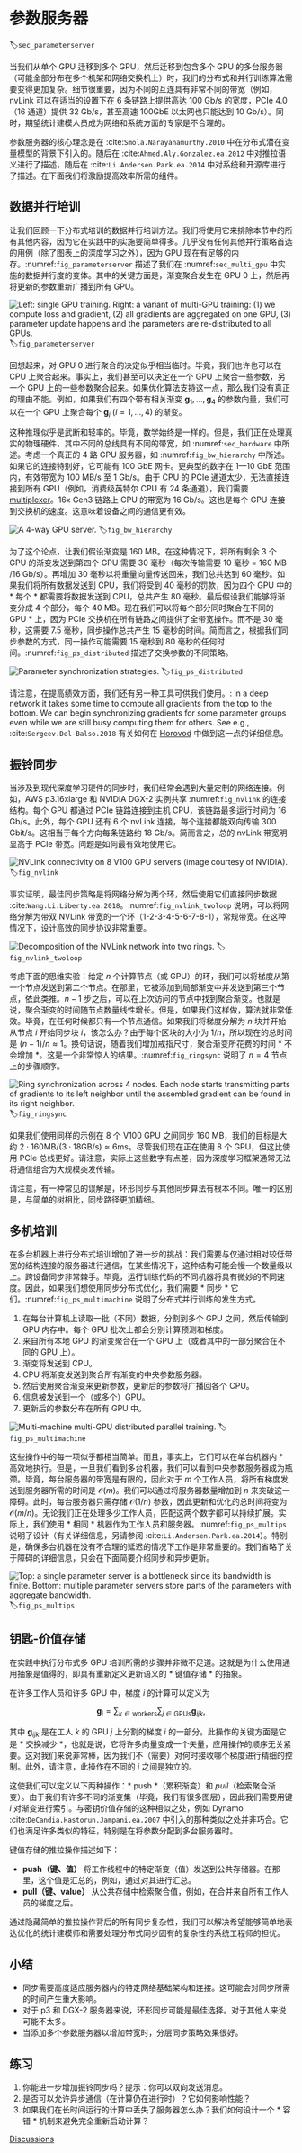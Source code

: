 # 参数服务器
:label:`sec_parameterserver`

当我们从单个 GPU 迁移到多个 GPU，然后迁移到包含多个 GPU 的多台服务器（可能全部分布在多个机架和网络交换机上）时，我们的分布式和并行训练算法需要变得更加复杂。细节很重要，因为不同的互连具有非常不同的带宽（例如，nvLink 可以在适当的设置下在 6 条链路上提供高达 100 Gb/s 的宽度，PCIe 4.0（16 通道）提供 32 Gb/s，甚至高速 100GbE 以太网也只能达到 10 Gb/s）。同时，期望统计建模人员成为网络和系统方面的专家是不合理的。 

参数服务器的核心理念是在 :cite:`Smola.Narayanamurthy.2010` 中在分布式潜在变量模型的背景下引入的。随后在 :cite:`Ahmed.Aly.Gonzalez.ea.2012` 中对推拉语义进行了描述，随后在 :cite:`Li.Andersen.Park.ea.2014` 中对系统和开源库进行了描述。在下面我们将激励提高效率所需的组件。 

## 数据并行培训

让我们回顾一下分布式培训的数据并行培训方法。我们将使用它来排除本节中的所有其他内容，因为它在实践中的实施要简单得多。几乎没有任何其他并行策略首选的用例（除了图表上的深度学习之外），因为 GPU 现在有足够的内存。:numref:`fig_parameterserver` 描述了我们在 :numref:`sec_multi_gpu` 中实施的数据并行度的变体。其中的关键方面是，渐变聚合发生在 GPU 0 上，然后再将更新的参数重新广播到所有 GPU。 

![Left: single GPU training. Right: a variant of multi-GPU training: (1) we compute loss and gradient, (2) all gradients are aggregated on one GPU, (3) parameter update happens and the parameters are re-distributed to all GPUs.](../img/ps.svg)
:label:`fig_parameterserver`

回想起来，对 GPU 0 进行聚合的决定似乎相当临时。毕竟，我们也许也可以在 CPU 上聚合起来。事实上，我们甚至可以决定在一个 GPU 上聚合一些参数，另一个 GPU 上的一些参数聚合起来。如果优化算法支持这一点，那么我们没有真正的理由不能。例如，如果我们有四个带有相关渐变 $\mathbf{g}_1, \ldots, \mathbf{g}_4$ 的参数向量，我们可以在一个 GPU 上聚合每个 $\mathbf{g}_i$ ($i = 1, \ldots, 4$) 的渐变。 

这种推理似乎是武断和轻率的。毕竟，数学始终是一样的。但是，我们正在处理真实的物理硬件，其中不同的总线具有不同的带宽，如 :numref:`sec_hardware` 中所述。考虑一个真正的 4 路 GPU 服务器，如 :numref:`fig_bw_hierarchy` 中所述。如果它的连接特别好，它可能有 100 GbE 网卡。更典型的数字在 1—10 GbE 范围内，有效带宽为 100 MB/s 至 1 Gb/s。由于 CPU 的 PCIe 通道太少，无法直接连接到所有 GPU（例如，消费级英特尔 CPU 有 24 条通道），我们需要 [multiplexer](https://www.broadcom.com/products/pcie-switches-bridges/pcie-switches)。16x Gen3 链路上 CPU 的带宽为 16 Gb/s。这也是每个 GPU 连接到交换机的速度。这意味着设备之间的通信更有效。 

![A 4-way GPU server.](../img/bw-hierarchy.svg)
:label:`fig_bw_hierarchy`

为了这个论点，让我们假设渐变是 160 MB。在这种情况下，将所有剩余 3 个 GPU 的渐变发送到第四个 GPU 需要 30 毫秒（每次传输需要 10 毫秒 = 160 MB /16 Gb/s）。再增加 30 毫秒以将重量向量传送回来，我们总共达到 60 毫秒。如果我们将所有数据发送到 CPU，我们将受到 40 毫秒的罚款，因为四个 GPU 中的 * 每个 * 都需要将数据发送到 CPU，总共产生 80 毫秒。最后假设我们能够将渐变分成 4 个部分，每个 40 MB。现在我们可以将每个部分同时聚合在不同的 GPU * 上，因为 PCIe 交换机在所有链路之间提供了全带宽操作。而不是 30 毫秒，这需要 7.5 毫秒，同步操作总共产生 15 毫秒的时间。简而言之，根据我们同步参数的方式，同一操作可能需要 15 毫秒到 80 毫秒的任何时间。:numref:`fig_ps_distributed` 描述了交换参数的不同策略。 

![Parameter synchronization strategies.](../img/ps-distributed.svg)
:label:`fig_ps_distributed`

请注意，在提高绩效方面，我们还有另一种工具可供我们使用。: in a deep network it takes some time to compute all gradients from the top to the bottom. We can begin synchronizing gradients for some parameter groups even while we are still busy computing them for others. See e.g., :cite:`Sergeev.Del-Balso.2018` 有关如何在 [Horovod](https://github.com/horovod/horovod) 中做到这一点的详细信息。 

## 振铃同步

当涉及到现代深度学习硬件的同步时，我们经常会遇到大量定制的网络连接。例如，AWS p3.16xlarge 和 NVIDIA DGX-2 实例共享 :numref:`fig_nvlink` 的连接结构。每个 GPU 都通过 PCIe 链路连接到主机 CPU，该链路最多运行时间为 16 Gb/s。此外，每个 GPU 还有 6 个 nvLink 连接，每个连接都能双向传输 300 Gbit/s。这相当于每个方向每条链路约 18 Gb/s。简而言之，总的 nvLink 带宽明显高于 PCIe 带宽。问题是如何最有效地使用它。 

![NVLink connectivity on 8  V100 GPU servers (image courtesy of NVIDIA).](../img/nvlink.svg)
:label:`fig_nvlink`

事实证明，最佳同步策略是将网络分解为两个环，然后使用它们直接同步数据 :cite:`Wang.Li.Liberty.ea.2018`。:numref:`fig_nvlink_twoloop` 说明，可以将网络分解为带双 NVLink 带宽的一个环（1-2-3-4-5-6-7-8-1），常规带宽。在这种情况下，设计高效的同步协议非常重要。 

![Decomposition of the NVLink network into two rings.](../img/nvlink-twoloop.svg)
:label:`fig_nvlink_twoloop`

考虑下面的思维实验：给定 $n$ 个计算节点（或 GPU）的环，我们可以将梯度从第一个节点发送到第二个节点。在那里，它被添加到局部渐变中并发送到第三个节点，依此类推。$n-1$ 步之后，可以在上次访问的节点中找到聚合渐变。也就是说，聚合渐变的时间随节点数量线性增长。但是，如果我们这样做，算法就非常低效。毕竟，在任何时候都只有一个节点通信。如果我们将梯度分解为 $n$ 块并开始从节点 $i$ 开始同步块 $i$，该怎么办？由于每个区块的大小为 $1/n$，所以现在的总时间是 $(n-1)/n \approx 1$。换句话说，随着我们增加戒指尺寸，聚合渐变所花费的时间 * 不会增加 *。这是一个非常惊人的结果。:numref:`fig_ringsync` 说明了 $n=4$ 节点上的步骤顺序。 

![Ring synchronization across 4 nodes. Each node starts transmitting parts of gradients to its left neighbor until the assembled gradient can be found in its right neighbor.](../img/ringsync.svg)
:label:`fig_ringsync`

如果我们使用同样的示例在 8 个 V100 GPU 之间同步 160 MB，我们的目标是大约 $2 \cdot 160 \mathrm{MB} / (3 \cdot 18 \mathrm{GB/s}) \approx 6 \mathrm{ms}$。尽管我们现在正在使用 8 个 GPU，但这比使用 PCIe 总线更好。请注意，实际上这些数字有点差，因为深度学习框架通常无法将通信组合为大规模突发传输。  

请注意，有一种常见的误解是，环形同步与其他同步算法有根本不同。唯一的区别是，与简单的树相比，同步路径更加精细。 

## 多机培训

在多台机器上进行分布式培训增加了进一步的挑战：我们需要与仅通过相对较低带宽的结构连接的服务器进行通信，在某些情况下，这种结构可能会慢一个数量级以上。跨设备同步非常棘手。毕竟，运行训练代码的不同机器将具有微妙的不同速度。因此，如果我们想使用同步分布式优化，我们需要 * 同步 * 它们。:numref:`fig_ps_multimachine` 说明了分布式并行训练的发生方式。 

1. 在每台计算机上读取一批（不同）数据，分割到多个 GPU 之间，然后传输到 GPU 内存中。每个 GPU 批次上都会分别计算预测和梯度。
2. 来自所有本地 GPU 的渐变聚合在一个 GPU 上（或者其中的一部分聚合在不同的 GPU 上）。
3. 渐变将发送到 CPU。
4. CPU 将渐变发送到聚合所有渐变的中央参数服务器。
5. 然后使用聚合渐变来更新参数，更新后的参数将广播回各个 CPU。
6. 信息被发送到一个（或多个）GPU。
7. 更新后的参数分布在所有 GPU 中。

![Multi-machine multi-GPU distributed parallel training.](../img/ps-multimachine.svg)
:label:`fig_ps_multimachine`

这些操作中的每一项似乎都相当简单。而且，事实上，它们可以在单台机器内 * 高效地执行。但是，一旦我们看到多台机器，我们可以看到中央参数服务器成为瓶颈。毕竟，每台服务器的带宽是有限的，因此对于 $m$ 个工作人员，将所有梯度发送到服务器所需的时间是 $\mathcal{O}(m)$。我们可以通过将服务器数量增加到 $n$ 来突破这一障碍。此时，每台服务器只需存储 $\mathcal{O}(1/n)$ 参数，因此更新和优化的总时间将变为 $\mathcal{O}(m/n)$。无论我们正在处理多少工作人员，匹配这两个数字都可以持续扩展。实际上，我们使用 * 相同 * 机器作为工作人员和服务器。:numref:`fig_ps_multips` 说明了设计（有关详细信息，另请参阅 :cite:`Li.Andersen.Park.ea.2014`）。特别是，确保多台机器在没有不合理的延迟的情况下工作是非常重要的。我们省略了关于障碍的详细信息，只会在下面简要介绍同步和异步更新。 

![Top: a single parameter server is a bottleneck since its bandwidth is finite. Bottom: multiple parameter servers store parts of the parameters with aggregate bandwidth.](../img/ps-multips.svg)
:label:`fig_ps_multips`

## 钥匙-价值存储

在实践中执行分布式多 GPU 培训所需的步骤并非微不足道。这就是为什么使用通用抽象是值得的，即具有重新定义更新语义的 * 键值存储 * 的抽象。  

在许多工作人员和许多 GPU 中，梯度 $i$ 的计算可以定义为 

$$\mathbf{g}_{i} = \sum_{k \in \text{workers}} \sum_{j \in \text{GPUs}} \mathbf{g}_{ijk},$$

其中 $\mathbf{g}_{ijk}$ 是在工人 $k$ 的 GPU $j$ 上分割的梯度 $i$ 的一部分。此操作的关键方面是它是 * 交换减少 *，也就是说，它将许多向量变成一个矢量，应用操作的顺序无关紧要。这对我们来说非常棒，因为我们不（需要）对何时接收哪个梯度进行精细的控制。此外，请注意，此操作在不同的 $i$ 之间是独立的。 

这使我们可以定义以下两种操作：* push *（累积渐变）和 *pull*（检索聚合渐变）。由于我们有许多不同的渐变集（毕竟，我们有很多图层），因此我们需要用键 $i$ 对渐变进行索引。与密钥价值存储的这种相似之处，例如 Dynamo :cite:`DeCandia.Hastorun.Jampani.ea.2007` 中引入的那种类似之处并非巧合。它们也满足许多类似的特征，特别是在将参数分配到多台服务器时。 

键值存储的推拉操作描述如下： 

* **push（键、值）** 将工作线程中的特定渐变（值）发送到公共存储器。在那里，这个值是汇总的，例如，通过对其进行汇总。
* **pull（键、value）** 从公共存储中检索聚合值，例如，在合并来自所有工作人员的梯度之后。

通过隐藏简单的推拉操作背后的所有同步复杂性，我们可以解决希望能够简单地表达优化的统计建模师和需要处理分布式同步固有的复杂性的系统工程师的担忧。 

## 小结

* 同步需要高度适应服务器内的特定网络基础架构和连接。这可能会对同步所需的时间产生重大影响。
* 对于 p3 和 DGX-2 服务器来说，环形同步可能是最佳选择。对于其他人来说可能不太多。
* 当添加多个参数服务器以增加带宽时，分层同步策略效果很好。

## 练习

1. 你能进一步增加振铃同步吗？提示：你可以双向发送消息。
1. 是否可以允许异步通信（在计算仍在进行时）？它如何影响性能？
1. 如果我们在长时间运行的计算中丢失了服务器怎么办？我们如何设计一个 * 容错 * 机制来避免完全重新启动计算？

[Discussions](https://discuss.d2l.ai/t/366)
